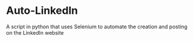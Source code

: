 # Auto-LinkedIn
A script in python that uses Selenium to automate the creation and posting on the LinkedIn website 
